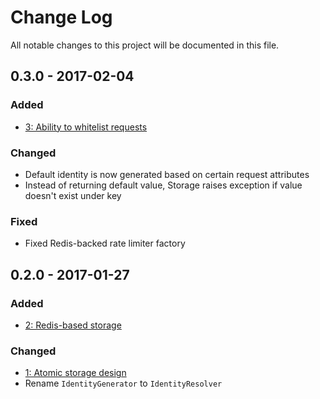 # Change Log

All notable changes to this project will be documented in this file.

## 0.3.0 - 2017-02-04

### Added
- [3: Ability to whitelist requests](https://github.com/nikolaposa/rate-limit/pull/3)

### Changed
- Default identity is now generated based on certain request attributes
- Instead of returning default value, Storage raises exception if value doesn't exist under key

### Fixed
- Fixed Redis-backed rate limiter factory

## 0.2.0 - 2017-01-27

### Added
- [2: Redis-based storage](https://github.com/nikolaposa/rate-limit/pull/2)

### Changed
- [1: Atomic storage design](https://github.com/nikolaposa/rate-limit/pull/1)
- Rename `IdentityGenerator` to `IdentityResolver`


[Unreleased]: https://github.com/nikolaposa/rate-limit/compare/0.2.0...HEAD
